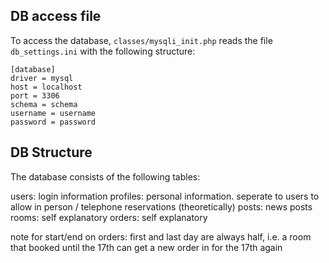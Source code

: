 ## DB access file

To access the database, `classes/mysqli_init.php` reads the file `db_settings.ini` with the following structure:
```
[database]
driver = mysql
host = localhost
port = 3306
schema = schema
username = username
password = password
```

## DB Structure

The database consists of the following tables:

users: login information
profiles: personal information. seperate to users to allow in person / telephone reservations (theoretically)
posts: news posts
rooms: self explanatory
orders: self explanatory

note for start/end on orders: first and last day are always half, i.e. a room that booked until the 17th can get a new order in for the 17th again